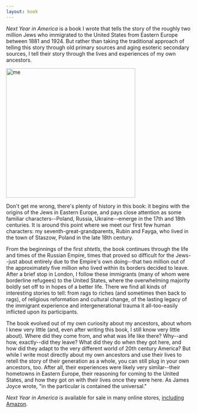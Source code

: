 ```yaml
---
layout: book
---
```


*Next Year in America* is a book I wrote that tells the story of the roughly two million Jews who immigrated to the United States from Eastern Europe between 1881 and 1924. But rather than taking the traditional approach of telling this story through old primary sources and aging esoteric secondary sources, I tell their story through the lives and experiences of my own ancestors. 

<img src="/book_cover.jpg" alt="me" width="350"/>

Don't get me wrong, there's plenty of history in this book: it begins with the origins of the Jews in Eastern Europe, and pays close attention as some familiar characters--Poland, Russia, Ukraine--emerge in the 17th and 18th centuries. It is around this point where we meet our first few human characters: my seventh-great-grandparents, Rubin and Fayga, who lived in the town of Staszow, Poland in the late 18th century. 

From the beginnings of the first *shtetls*, the book continues through the life and times of the Russian Empire, times that proved so difficult for the Jews--just about entirely due to the Empire's own doing--that two million out of the approximately five million who lived within its borders decided to leave. After a brief stop in London, I follow these immigrants (many of whom were borderline refugees) to the United States, where the overwhelming majority boldly set off to in hopes of a better life. There we find all kinds of interesting stories to tell: from rags to riches (and sometimes then back to rags), of religious reformation and cultural change, of the lasting legacy of the immigrant experience and intergenerational trauma it all-too-easily inflicted upon its participants. 

The book evolved out of my own curiosity about my ancestors, about whom I knew very little (and, even after writing this book, I still know very little about). Where did they come from, and what was life like there? Why--and how, exactly--did they leave? What did they do when they got here, and how did they adapt to the very different world of 20th century America? But while I write most directly about my own ancestors and use their lives to retell the story of their generation as a whole, you can still plug in your own ancestors, too. After all, their experiences were likely very similar--their hometowns in Eastern Europe, their reasoning for coming to the United States, and how they got on with their lives once they were here. As James Joyce wrote, "in the particular is contained the universal."

*Next Year in America* is available for sale in many online stores, [including Amazon](https://www.amazon.com/Next-Year-America-History-European-ebook/dp/B0D2PQ25VZ/ref=sr_1_1).
